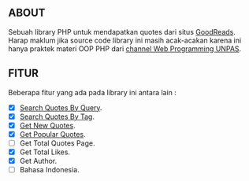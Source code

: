 ## ABOUT
Sebuah library PHP untuk mendapatkan quotes dari situs [GoodReads](https://www.goodreads.com/). Harap maklum jika source code library ini masih acak-acakan karena ini hanya praktek materi OOP PHP dari [channel Web Programming UNPAS](https://www.youtube.com/channel/UCkXmLjEr95LVtGuIm3l2dPg).

## FITUR
Beberapa fitur yang ada pada library ini antara lain :

 - [x] [Search Quotes By Query](https://github.com/IhsanDevs/PHP-Quotes_Generator/blob/master/SearchByQuery.php).
 - [x] [Search Quotes By Tag](https://github.com/IhsanDevs/PHP-Quotes_Generator/blob/master/SearchByTag.php).
 - [x] [Get New Quotes](https://github.com/IhsanDevs/PHP-Quotes_Generator/blob/master/GetNewQuotes.php).
 - [x] [Get Popular Quotes](https://github.com/IhsanDevs/PHP-Quotes_Generator/blob/master/GetPopularQuotes.php).
 - [ ] Get Total Quotes Page.
 - [x] Get Total Likes.
 - [x] Get Author.
 - [ ] Bahasa Indonesia.
